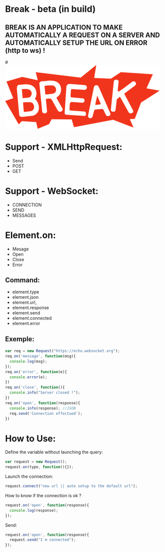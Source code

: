 # Break - beta (in build)
BREAK IS AN APPLICATION TO MAKE AUTOMATICALLY A REQUEST ON A SERVER AND AUTOMATICALLY SETUP THE URL ON ERROR (http to ws) !
-----------------

#<img alt="Break" title="Break" src="img/break.png"/>

# Support - XMLHttpRequest:
* Send
* POST
* GET

# Support - WebSocket:
* CONNECTION
* SEND
* MESSAGES

# Element.on:
* Mesage
* Open
* Close
* Error

Command:
---------------------------------------------------------------------
* element.type
* element.json
* element.url, 
* element.response
* element.send
* element.connected
* element.error

Exemple:
-------------------------------------------------
```js
var req = new Request("https://echo.websocket.org");
req.on('message', function(msg){
  console.log(msg);
});
req.on('error', function(e){
  console.error(e);
})
req.on('close', function(){
  console.info("Server closed !");
})
req.on('open', function(response){
  console.info(response); //JSON
  req.send('Connection effectued');
})
```

# How to Use:

Define the variable without launching the query:

```js
var request = new Request();
request.on(type, function(){});
```

Launch the connection:

```js
request.connect("new url || auto setup to the default url");
```

How to know if the connection is ok ?

```js
request.on('open', function(response){
  console.log(response);
});
```
Send:
```js
request.on('open', function(response){
  request.send("I m connected");
});
```
